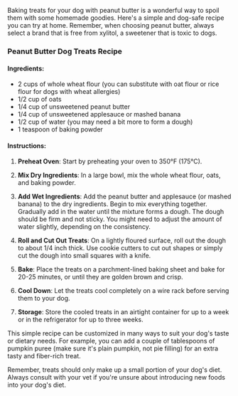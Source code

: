 Baking treats for your dog with peanut butter is a wonderful way to spoil them with some homemade goodies. Here's a simple and dog-safe recipe you can try at home. Remember, when choosing peanut butter, always select a brand that is free from xylitol, a sweetener that is toxic to dogs.

### Peanut Butter Dog Treats Recipe

#### Ingredients:
- 2 cups of whole wheat flour (you can substitute with oat flour or rice flour for dogs with wheat allergies)
- 1/2 cup of oats
- 1/4 cup of unsweetened peanut butter
- 1/4 cup of unsweetened applesauce or mashed banana
- 1/2 cup of water (you may need a bit more to form a dough)
- 1 teaspoon of baking powder

#### Instructions:

1. **Preheat Oven**: Start by preheating your oven to 350°F (175°C).

2. **Mix Dry Ingredients**: In a large bowl, mix the whole wheat flour, oats, and baking powder.

3. **Add Wet Ingredients**: Add the peanut butter and applesauce (or mashed banana) to the dry ingredients. Begin to mix everything together. Gradually add in the water until the mixture forms a dough. The dough should be firm and not sticky. You might need to adjust the amount of water slightly, depending on the consistency.

4. **Roll and Cut Out Treats**: On a lightly floured surface, roll out the dough to about 1/4 inch thick. Use cookie cutters to cut out shapes or simply cut the dough into small squares with a knife.

5. **Bake**: Place the treats on a parchment-lined baking sheet and bake for 20-25 minutes, or until they are golden brown and crisp.

6. **Cool Down**: Let the treats cool completely on a wire rack before serving them to your dog.

7. **Storage**: Store the cooled treats in an airtight container for up to a week or in the refrigerator for up to three weeks.

This simple recipe can be customized in many ways to suit your dog's taste or dietary needs. For example, you can add a couple of tablespoons of pumpkin puree (make sure it's plain pumpkin, not pie filling) for an extra tasty and fiber-rich treat.

Remember, treats should only make up a small portion of your dog's diet. Always consult with your vet if you're unsure about introducing new foods into your dog's diet.
